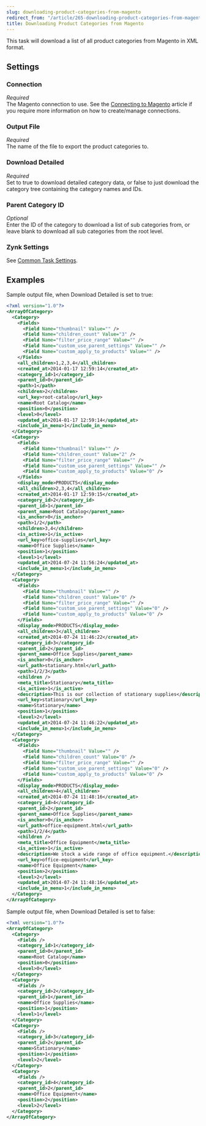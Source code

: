 ```yaml
---
slug: downloading-product-categories-from-magento
redirect_from: "/article/265-downloading-product-categories-from-magento"
title: Downloading Product Categories from Magento
---
```

This task will download a list of all product categories from Magento in XML format.

## Settings
### Connection
_Required_  
The Magento connection to use. See the [Connecting to Magento](connecting-to-magento) article if you require more information on how to create/manage connections.

### Output File
_Required_  
The name of the file to export the product categories to.

### Download Detailed
_Required_  
Set to true to download detailed category data, or false to just download the category tree containing the category names and IDs.

### Parent Category ID
_Optional_  
Enter the ID of the category to download a list of sub categories from, or leave blank to download all sub categories from the root level.


### Zynk Settings
See [Common Task Settings](common-task-settings).

## Examples
Sample output file, when Download Detailed is set to true:
```xml
<?xml version="1.0"?>
<ArrayOfCategory>
  <Category>
    <Fields>
      <Field Name="thumbnail" Value="" />
      <Field Name="children_count" Value="3" />
      <Field Name="filter_price_range" Value="" />
      <Field Name="custom_use_parent_settings" Value="" />
      <Field Name="custom_apply_to_products" Value="" />
    </Fields>
    <all_children>1,2,3,4</all_children>
    <created_at>2014-01-17 12:59:14</created_at>
    <category_id>1</category_id>
    <parent_id>0</parent_id>
    <path>1</path>
    <children>2</children>
    <url_key>root-catalog</url_key>
    <name>Root Catalog</name>
    <position>0</position>
    <level>0</level>
    <updated_at>2014-01-17 12:59:14</updated_at>
    <include_in_menu>1</include_in_menu>
  </Category>
  <Category>
    <Fields>
      <Field Name="thumbnail" Value="" />
      <Field Name="children_count" Value="2" />
      <Field Name="filter_price_range" Value="" />
      <Field Name="custom_use_parent_settings" Value="" />
      <Field Name="custom_apply_to_products" Value="0" />
    </Fields>
    <display_mode>PRODUCTS</display_mode>
    <all_children>2,3,4</all_children>
    <created_at>2014-01-17 12:59:15</created_at>
    <category_id>2</category_id>
    <parent_id>1</parent_id>
    <parent_name>Root Catalog</parent_name>
    <is_anchor>0</is_anchor>
    <path>1/2</path>
    <children>3,4</children>
    <is_active>1</is_active>
    <url_key>office-supplies</url_key>
    <name>Office Supplies</name>
    <position>1</position>
    <level>1</level>
    <updated_at>2014-07-24 11:56:24</updated_at>
    <include_in_menu>1</include_in_menu>
  </Category>
  <Category>
    <Fields>
      <Field Name="thumbnail" Value="" />
      <Field Name="children_count" Value="0" />
      <Field Name="filter_price_range" Value="" />
      <Field Name="custom_use_parent_settings" Value="0" />
      <Field Name="custom_apply_to_products" Value="0" />
    </Fields>
    <display_mode>PRODUCTS</display_mode>
    <all_children>3</all_children>
    <created_at>2014-07-24 11:46:22</created_at>
    <category_id>3</category_id>
    <parent_id>2</parent_id>
    <parent_name>Office Supplies</parent_name>
    <is_anchor>0</is_anchor>
    <url_path>stationary.html</url_path>
    <path>1/2/3</path>
    <children />
    <meta_title>Stationary</meta_title>
    <is_active>1</is_active>
    <description>This is our collection of stationary supplies</description>
    <url_key>stationary</url_key>
    <name>Stationary</name>
    <position>1</position>
    <level>2</level>
    <updated_at>2014-07-24 11:46:22</updated_at>
    <include_in_menu>1</include_in_menu>
  </Category>
  <Category>
    <Fields>
      <Field Name="thumbnail" Value="" />
      <Field Name="children_count" Value="0" />
      <Field Name="filter_price_range" Value="" />
      <Field Name="custom_use_parent_settings" Value="0" />
      <Field Name="custom_apply_to_products" Value="0" />
    </Fields>
    <display_mode>PRODUCTS</display_mode>
    <all_children>4</all_children>
    <created_at>2014-07-24 11:48:16</created_at>
    <category_id>4</category_id>
    <parent_id>2</parent_id>
    <parent_name>Office Supplies</parent_name>
    <is_anchor>0</is_anchor>
    <url_path>office-equipment.html</url_path>
    <path>1/2/4</path>
    <children />
    <meta_title>Office Equipment</meta_title>
    <is_active>1</is_active>
    <description>We stock a wide range of office equipment.</description>
    <url_key>office-equipment</url_key>
    <name>Office Equipment</name>
    <position>2</position>
    <level>2</level>
    <updated_at>2014-07-24 11:48:16</updated_at>
    <include_in_menu>1</include_in_menu>
  </Category>
</ArrayOfCategory>
```

Sample output file, when Download Detailed is set to false:
```xml
<?xml version="1.0"?>
<ArrayOfCategory>
  <Category>
    <Fields />
    <category_id>1</category_id>
    <parent_id>0</parent_id>
    <name>Root Catalog</name>
    <position>0</position>
    <level>0</level>
  </Category>
  <Category>
    <Fields />
    <category_id>2</category_id>
    <parent_id>1</parent_id>
    <name>Office Supplies</name>
    <position>1</position>
    <level>1</level>
  </Category>
  <Category>
    <Fields />
    <category_id>3</category_id>
    <parent_id>2</parent_id>
    <name>Stationary</name>
    <position>1</position>
    <level>2</level>
  </Category>
  <Category>
    <Fields />
    <category_id>4</category_id>
    <parent_id>2</parent_id>
    <name>Office Equipment</name>
    <position>2</position>
    <level>2</level>
  </Category>
</ArrayOfCategory>
```